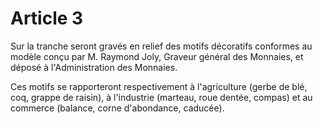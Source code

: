 # Article 3

Sur la tranche seront gravés en relief des motifs décoratifs conformes au modèle conçu par M. Raymond Joly, Graveur général des Monnaies, et déposé à l'Administration des Monnaies.

Ces motifs se rapporteront respectivement à l'agriculture (gerbe de blé, coq, grappe de raisin), à l'industrie (marteau, roue dentée, compas) et au commerce (balance, corne d'abondance, caducée).
